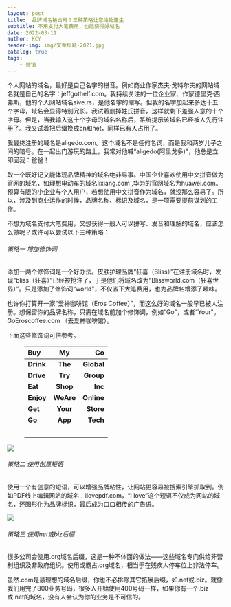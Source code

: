 ```yaml
---
layout: post
title:  品牌域名被占用？三种策略让您绝处逢生
subtitle: 不用支付大笔费用，也能获得好域名
date: 2022-03-11
author: KCY
header-img: img/文章标题-2021.jpg
catalog: true
tags:
    - 营销
---
```

个人网站的域名，最好是自己名字的拼音。例如商业作家杰夫·戈特尔夫的网站域名就是自己的名字：jeffgothelf.com。我持续关注的一位企业家、作家德里克·西弗斯，他的个人网站域名sive.rs，是他名字的缩写。但我的名字加起来多达十五个字母，域名会显得特别冗长。我试着删掉姓氏拼音，这样就剩下差强人意的十个字母。但是，当我输入这十个字母的域名名称后，系统提示该域名已经被人先行注册了。我又试着把后缀换成cn和net，同样已有人占用了。

我最终注册的域名是aligedo.com。这个域名不是任何名词，而是我和两岁儿子之间的暗号。在一起出门游玩的路上，我常对他喊“aligedo(阿里戈多)"，他总是立即回我：爸爸！

取一个既好记又能体现品牌精神的域名绝非易事。中国企业喜欢使用中文拼音做为官网的域名，如理想电动车的域名lixiang.com ,华为的官网域名为huawei.com。预算有限的小企业与个人用户，若想使用中文拼音作为域名，就没那么容易了。所以，涉及到商业运作的时候，品牌名称、标识及域名，是一项需要提前谋划的工作。

不想为域名支付大笔费用，又想获得一般人可以拼写、发音和理解的域名，应该怎么做呢？或许可以尝试以下三种策略：

###### 策略一  增加修饰词

添加一两个修饰词是一个好办法。皮肤护理品牌“狂喜（Bliss）”在注册域名时，发现“bliss（狂喜）”已经被抢注了，于是他们将域名改为“Blissworld.com（狂喜世界）”。只是添加了修饰词“world"，不仅省下大笔费用，也为品牌名增添了趣味。

也许你打算开一家“爱神咖啡馆（Eros Coffee）”，而这么好的域名一般早已被人注册。想保留你的品牌名称，只需在域名前加个修饰词，例如“Go"，或者“Your"。GoEroscoffee.com （去爱神咖啡馆）。

下面这些修饰词可供参考。

<figure><table>
<thead>
<tr><th style='text-align:left;' ><strong>Buy</strong>  </th><th style='text-align:center;' >  <strong>My</strong>   </th><th style='text-align:right;' >  <strong>Co</strong>  </th></tr></thead>
<tbody><tr><td style='text-align:left;' >  <strong>Drink</strong>   </td><td style='text-align:center;' >  <strong>The</strong>   </td><td style='text-align:right;' >  <strong>Global</strong>   </td></tr><tr><td style='text-align:left;' >  <strong>Drive</strong>   </td><td style='text-align:center;' >  <strong>Try</strong>   </td><td style='text-align:right;' >  <strong>Group</strong>  </td></tr><tr><td style='text-align:left;' >  <strong>Eat</strong>   </td><td style='text-align:center;' >  <strong>Shop</strong>  </td><td style='text-align:right;' >  <strong>Inc</strong>   </td></tr><tr><td style='text-align:left;' >  <strong>Enjoy</strong>   </td><td style='text-align:center;' >  <strong>WeAre</strong>   </td><td style='text-align:right;' >  <strong>Online</strong>   </td></tr><tr><td style='text-align:left;' >  <strong>Get</strong>   </td><td style='text-align:center;' >  <strong>Your</strong>   </td><td style='text-align:right;' >  <strong>Store</strong>   </td></tr><tr><td style='text-align:left;' >  <strong>Go</strong>   </td><td style='text-align:center;' >  <strong>App</strong>   </td><td style='text-align:right;' >  <strong>Tech</strong>   </td></tr><tr><td style='text-align:left;' >&nbsp;</td><td style='text-align:center;' >&nbsp;</td><td style='text-align:right;' >&nbsp;</td></tr></tbody>
</table></figure>

 
![](https://s2.loli.net/2022/03/11/ZjMWG2QlVqz6DCu.png)


###### 策略二 使用创意短语

使用一个有创意的短语，可以增强品牌粘性，让网站更容易被搜索引擎抓取到。例如PDF线上编辑网站的域名：ilovepdf.com，“I love”这个短语不仅成为网站的域名，还图形化为品牌标识，最后成为口口相传的广告语。

 

![](https://s2.loli.net/2022/03/11/6I2KomNWpnDLqHP.png)
 

###### 策略三 使用net或biz后缀

很多公司会使用.org域名后缀，这是一种不体面的做法——这些域名专门供给非营利组织及非政府组织。使用或霸占.org域名，相当于在残疾人停车位上非法停车。

虽然.com是最理想的域名后缀，你也不必排除其它拓展后缀，如.net或.biz。就像我们用完了800业务号码，很多人开始使用400号码一样，如果你有一个.biz或.net的域名，没有人会认为你的业务是不可信的。
